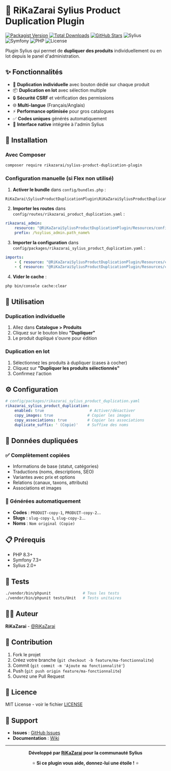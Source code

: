 # 🔄 RiKaZarai Sylius Product Duplication Plugin

[![Packagist Version](https://img.shields.io/packagist/v/rikazarai/sylius-product-duplication-plugin.svg)](https://packagist.org/packages/rikazarai/sylius-product-duplication-plugin)
[![Total Downloads](https://img.shields.io/packagist/dt/rikazarai/sylius-product-duplication-plugin.svg)](https://packagist.org/packages/rikazarai/sylius-product-duplication-plugin)
[![GitHub Stars](https://img.shields.io/github/stars/RiKaZarai/sylius-product-duplication-plugin.svg)](https://github.com/RiKaZarai/sylius-product-duplication-plugin)
![Sylius](https://img.shields.io/badge/Sylius-2.0+-green.svg)
![Symfony](https://img.shields.io/badge/Symfony-7.3+-blue.svg)
![PHP](https://img.shields.io/badge/PHP-8.3+-purple.svg)
![License](https://img.shields.io/badge/License-MIT-yellow.svg)

Plugin Sylius qui permet de **dupliquer des produits** individuellement ou en lot depuis le panel d'administration.

## ✨ Fonctionnalités

- 🔄 **Duplication individuelle** avec bouton dédié sur chaque produit
- 📦 **Duplication en lot** avec sélection multiple
- 🔒 **Sécurité CSRF** et vérification des permissions
- 🌐 **Multi-langue** (Français/Anglais)
- ⚡ **Performance optimisée** pour gros catalogues
- ✅ **Codes uniques** générés automatiquement
- 🎯 **Interface native** intégrée à l'admin Sylius

## 🚀 Installation

### Avec Composer

```bash
composer require rikazarai/sylius-product-duplication-plugin
```

### Configuration manuelle (si Flex non utilisé)

1. **Activer le bundle** dans `config/bundles.php` :
```php
RiKaZarai\SyliusProductDuplicationPlugin\RiKaZaraiSyliusProductDuplicationPlugin::class => ['all' => true],
```

2. **Importer les routes** dans `config/routes/rikazarai_product_duplication.yaml` :
```yaml
rikazarai_admin:
    resource: "@RiKaZaraiSyliusProductDuplicationPlugin/Resources/config/routing/admin.yaml"
    prefix: /%sylius_admin.path_name%  
```

3. **Importer la configuration** dans `config/packages/rikazarai_sylius_product_duplication.yaml` :
```yaml
imports:
    - { resource: "@RiKaZaraiSyliusProductDuplicationPlugin/Resources/config/config.yaml" }
    - { resource: "@RiKaZaraiSyliusProductDuplicationPlugin/Resources/config/sylius_twig_hooks.yaml" }
```

4. **Vider le cache** :
```bash
php bin/console cache:clear
```

## 🎯 Utilisation

### Duplication individuelle
1. Allez dans **Catalogue > Produits**
2. Cliquez sur le bouton bleu **"Dupliquer"** 
3. Le produit dupliqué s'ouvre pour édition

### Duplication en lot
1. Sélectionnez les produits à dupliquer (cases à cocher)
2. Cliquez sur **"Dupliquer les produits sélectionnés"**
3. Confirmez l'action

## ⚙️ Configuration

```yaml
# config/packages/rikazarai_sylius_product_duplication.yaml
rikazarai_sylius_product_duplication:
    enabled: true                    # Activer/désactiver
    copy_images: true               # Copier les images
    copy_associations: true         # Copier les associations
    duplicate_suffix: ' (Copie)'    # Suffixe des noms
```

## 🔧 Données dupliquées

### ✅ Complètement copiées
- Informations de base (statut, catégories)
- Traductions (noms, descriptions, SEO)
- Variantes avec prix et options
- Relations (canaux, taxons, attributs)
- Associations et images

### 🔄 Générées automatiquement
- **Codes** : `PRODUIT-copy-1`, `PRODUIT-copy-2`...
- **Slugs** : `slug-copy-1`, `slug-copy-2`...
- **Noms** : `Nom original (Copie)`

## 📋 Prérequis

- PHP 8.3+
- Symfony 7.3+
- Sylius 2.0+

## 🧪 Tests

```bash
./vendor/bin/phpunit              # Tous les tests
./vendor/bin/phpunit tests/Unit   # Tests unitaires
```

## 👨‍💻 Auteur

**RiKaZarai** - [@RiKaZarai](https://github.com/RiKaZarai)

## 🤝 Contribution

1. Fork le projet
2. Créez votre branche (`git checkout -b feature/ma-fonctionnalite`)
3. Commit (`git commit -m 'Ajoute ma fonctionnalité'`)
4. Push (`git push origin feature/ma-fonctionnalite`) 
5. Ouvrez une Pull Request

## 📄 Licence

MIT License - voir le fichier [LICENSE](LICENSE)

## 🙏 Support

- **Issues** : [GitHub Issues](https://github.com/RiKaZarai/sylius-product-duplication-plugin/issues)
- **Documentation** : [Wiki](https://github.com/RiKaZarai/sylius-product-duplication-plugin/wiki)

---

<div align="center">

**Développé par [RiKaZarai](https://github.com/RiKaZarai) pour la communauté Sylius**

⭐ **Si ce plugin vous aide, donnez-lui une étoile !** ⭐

</div>
